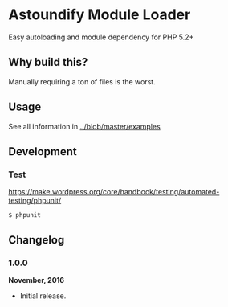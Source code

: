 # Astoundify Module Loader

Easy autoloading and module dependency for PHP 5.2+

## Why build this?

Manually requiring a ton of files is the worst.

## Usage

See all information in [../blob/master/examples](../blob/master/examples)

## Development

### Test

https://make.wordpress.org/core/handbook/testing/automated-testing/phpunit/

```
$ phpunit
```

## Changelog

### 1.0.0

**November, 2016**

- Initial release.
